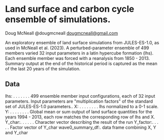# Land surface and carbon cycle ensemble of simulations.

Doug McNeall @dougmcneall dougmcneall@gmail.com

An exploratory ensemble of land surface simulations from JULES-ES-1.0, as used in McNeall et al. (2023).
A perturbed-parameter ensemble of 499 members varied 32 input parameters in a latin hypercube formation (lhs).
Each ensemble member was forced with a reanalysis from 1850 - 2013.
Summary output at the end of the historical period is captured as the mean of the last 20 years of the simulation.

## Data

lhs: . . . . . . .  499 ensemble member input configurations, each of 32 input parameters. Input parameters are "multiplication factors" of the standard set of JULES-ES-1.0 parameters..
X: . . . . . . . .  lhs normalized to a 0-1 scale.
Y: . . . . . . . .  Global mean or sum output of land surface quantities for the years 1994 - 2013, each row matches the corresponding row of lhs and X.
Y_char:. . . . . .  Character vector describing the result of the run
Y_factor:. . . . .  Factor vector of Y_char
wave0_summary_df:.  data frame combining X, Y and Y_char
